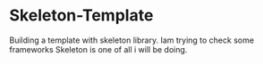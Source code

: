 # Skeleton-Template
Building a template with skeleton library.
Iam trying to check some frameworks
Skeleton is one of all i will be doing.
